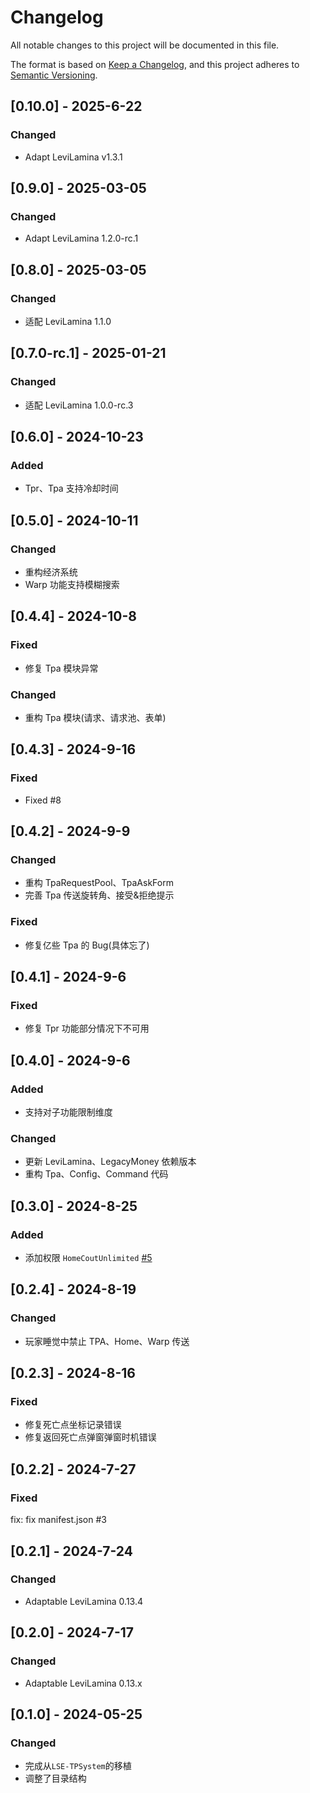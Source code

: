 # Changelog

All notable changes to this project will be documented in this file.

The format is based on [Keep a Changelog](https://keepachangelog.com/en/1.0.0/),
and this project adheres to [Semantic Versioning](https://semver.org/spec/v2.0.0.html).

## [0.10.0] - 2025-6-22

### Changed

- Adapt LeviLamina v1.3.1

## [0.9.0] - 2025-03-05

### Changed

- Adapt LeviLamina 1.2.0-rc.1

## [0.8.0] - 2025-03-05

### Changed

- 适配 LeviLamina 1.1.0

## [0.7.0-rc.1] - 2025-01-21

### Changed

- 适配 LeviLamina 1.0.0-rc.3

## [0.6.0] - 2024-10-23

### Added

- Tpr、Tpa 支持冷却时间

## [0.5.0] - 2024-10-11

### Changed

- 重构经济系统
- Warp 功能支持模糊搜索

## [0.4.4] - 2024-10-8

### Fixed

- 修复 Tpa 模块异常

### Changed

- 重构 Tpa 模块(请求、请求池、表单)

## [0.4.3] - 2024-9-16

### Fixed

- Fixed #8

## [0.4.2] - 2024-9-9

### Changed

- 重构 TpaRequestPool、TpaAskForm
- 完善 Tpa 传送旋转角、接受&拒绝提示

### Fixed

- 修复亿些 Tpa 的 Bug(具体忘了)

## [0.4.1] - 2024-9-6

### Fixed

- 修复 Tpr 功能部分情况下不可用

## [0.4.0] - 2024-9-6

### Added

- 支持对子功能限制维度

### Changed

- 更新 LeviLamina、LegacyMoney 依赖版本
- 重构 Tpa、Config、Command 代码

## [0.3.0] - 2024-8-25

### Added

- 添加权限 `HomeCoutUnlimited` [#5](https://github.com/engsr6982/LeviTPSystem/issues/5)

## [0.2.4] - 2024-8-19

### Changed

- 玩家睡觉中禁止 TPA、Home、Warp 传送

## [0.2.3] - 2024-8-16

### Fixed

- 修复死亡点坐标记录错误
- 修复返回死亡点弹窗弹窗时机错误

## [0.2.2] - 2024-7-27

### Fixed

fix: fix manifest.json #3

## [0.2.1] - 2024-7-24

### Changed

- Adaptable LeviLamina 0.13.4

## [0.2.0] - 2024-7-17

### Changed

- Adaptable LeviLamina 0.13.x

## [0.1.0] - 2024-05-25

### Changed

- 完成从`LSE-TPSystem`的移植
- 调整了目录结构

